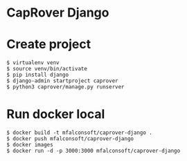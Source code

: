 # CapRover Django

# Create project
```
$ virtualenv venv
$ source venv/bin/activate
$ pip install django
$ django-admin startproject caprover
$ python3 caprover/manage.py runserver
```

# Run docker local
```
$ docker build -t mfalconsoft/caprover-django .
$ docker push mfalconsoft/caprover-django
$ docker images
$ docker run -d -p 3000:3000 mfalconsoft/caprover-django
```